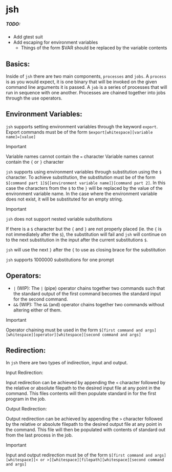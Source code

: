 # jsh

##### TODO:
- Add gtest suit
- Add escaping for environment variables
  - Things of the form $VAR should be replaced by the variable contents


## Basics:

Inside of `jsh` there are two main components, `processes` and `jobs`. 
A `process` is as you would expect, it is one binary that will be invoked on the given command line arguments it is passed.
A `job` is a series of processes that will run in sequence with one another.
Processes are chained together into jobs through the use operators.

## Environment Variables:

`jsh` supports setting environment variables through the keyword `export`.
Export commands must be of the form `$export[whitespace][variable name]=[value]`

> [!IMPORTANT]  
> Variable names cannot contain the `=` character
> Variable names cannot contain the `{` or `}` character

`jsh` supports using environment variables through substitution using the `$` character.
To achieve substitution, the substitution must be of the form `$[command part 1]${[environment variable name]}[command part 2]`.
In this case the characters from the `$` to the `}` will be replaced by the value of the environment variable name.
In the case where the environment variable does not exist, it will be substituted for an empty string.

> [!IMPORTANT]  
> `jsh` does not support nested variable substitutions
> 
> If there is a `$` character but the `{` and `}` are not properly placed (ie. the `{` is not immediately after the `$`), the substitution will fail and `jsh` will continue on to the next substitution in the input after the current substitutions `$`.
> 
> `jsh` will use the next `}` after the `{` to use as closing brace for the substitution
>
> `jsh` supports 1000000 substitutions for one prompt

## Operators:

- `|` (WIP): The `|` (pipe) operator chains together two commands such that the standard output of the first command becomes the standard input for the second command.
- `&&` (WIP): The `&&` (and) operator chains together two commands without altering either of them.

> [!IMPORTANT]  
> Operator chaining must be used in the form `$[first command and args][whitespace][operator][whitespace][second command and args]`

## Redirection:

In `jsh` there are two types of indirection, input and output.

Input Redirection:

Input redirection can be achieved by appending the `<` character followed by the relative or absolute filepath to the desired input file at any point in the command.
This files contents will then populate standard in for the first program in the job.

Output Redirection:

Output redirection can be achieved by appending the `>` character followed by the relative or absolute filepath to the desired output file at any point in the command.
This file will then be populated with contents of standard out from the last process in the job.

> [!IMPORTANT]  
> Input and output redirection must be of the form `$[first command and args][whitespace][< or >][whitespace][filepath][whitespace][second command and args]`
